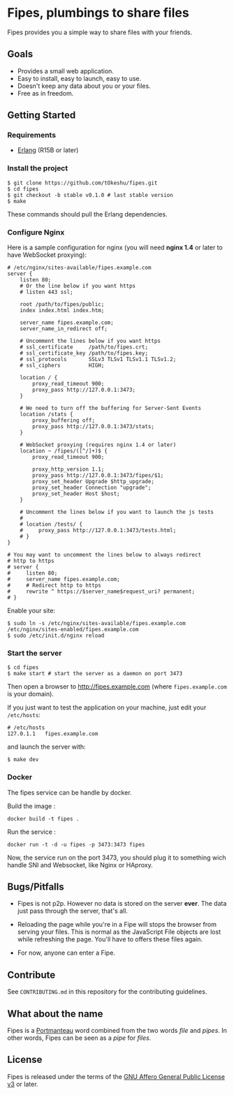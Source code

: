 # Fipes, plumbings to share files

Fipes provides you a simple way to share files with your friends.

## Goals

  - Provides a small web application.
  - Easy to install, easy to launch, easy to use.
  - Doesn't keep any data about you or your files.
  - Free as in freedom.

## Getting Started

### Requirements

  * [Erlang](http://www.erlang.org/download.html) (R15B or later)

### Install the project

    $ git clone https://github.com/tOkeshu/fipes.git
    $ cd fipes
    $ git checkout -b stable v0.1.0 # last stable version
    $ make

These commands should pull the Erlang dependencies.

### Configure Nginx

Here is a sample configuration for nginx (you will need **nginx 1.4** or later to
have WebSocket proxying):


    # /etc/nginx/sites-available/fipes.example.com
    server {
        listen 80;
        # Or the line below if you want https
        # listen 443 ssl;

        root /path/to/fipes/public;
        index index.html index.htm;

        server_name fipes.example.com;
        server_name_in_redirect off;

        # Uncomment the lines below if you want https
        # ssl_certificate     /path/to/fipes.crt;
        # ssl_certificate_key /path/to/fipes.key;
        # ssl_protocols       SSLv3 TLSv1 TLSv1.1 TLSv1.2;
        # ssl_ciphers         HIGH;

        location / {
            proxy_read_timeout 900;
            proxy_pass http://127.0.0.1:3473;
        }

        # We need to turn off the buffering for Server-Sent Events
        location /stats {
            proxy_buffering off;
            proxy_pass http://127.0.0.1:3473/stats;
        }

        # WebSocket proxying (requires nginx 1.4 or later)
        location ~ /fipes/([^/]+)$ {
            proxy_read_timeout 900;

            proxy_http_version 1.1;
            proxy_pass http://127.0.0.1:3473/fipes/$1;
            proxy_set_header Upgrade $http_upgrade;
            proxy_set_header Connection "upgrade";
            proxy_set_header Host $host;
        }

        # Uncomment the lines below if you want to launch the js tests
        #
        # location /tests/ {
        #     proxy_pass http://127.0.0.1:3473/tests.html;
        # }
    }

    # You may want to uncomment the lines below to always redirect
    # http to https
    # server {
    #     listen 80;
    #     server_name fipes.example.com;
    #     # Redirect http to https
    #     rewrite ^ https://$server_name$request_uri? permanent;
    # }

Enable your site:

    $ sudo ln -s /etc/nginx/sites-available/fipes.example.com /etc/nginx/sites-enabled/fipes.example.com
    $ sudo /etc/init.d/nginx reload

### Start the server

    $ cd fipes
    $ make start # start the server as a daemon on port 3473

Then open a browser to http://fipes.example.com (where
`fipes.example.com` is your domain).

If you just want to test the application on your machine, just edit
your `/etc/hosts`:

    # /etc/hosts
    127.0.1.1	fipes.example.com

and launch the server with:

    $ make dev

### Docker

The fipes service can be handle by docker.

Build the image :

    docker build -t fipes .

Run the service :

    docker run -t -d -u fipes -p 3473:3473 fipes

Now, the service run on the port 3473, you should plug it to something wich handle SNI and Websocket, like Nginx or HAproxy.

## Bugs/Pitfalls

  * Fipes is not p2p. However no data is stored on the server
    **ever**. The data just pass through the server, that's all.

  * Reloading the page while you're in a Fipe will stops the browser
    from serving your files. This is normal as the JavaScript File
    objects are lost while refreshing the page. You'll have to offers
    these files again.

  * For now, anyone can enter a Fipe.

## Contribute

See `CONTRIBUTING.md` in this repository for the contributing guidelines.

## What about the name

Fipes is a [Portmanteau](http://en.wikipedia.org/wiki/Portmanteau)
word combined from the two words *file* and *pipes*. In other words,
Fipes can be seen as a *pipe* for *files*.

## License

Fipes is released under the terms of the
[GNU Affero General Public License v3](http://www.gnu.org/licenses/agpl-3.0.html)
or later.

